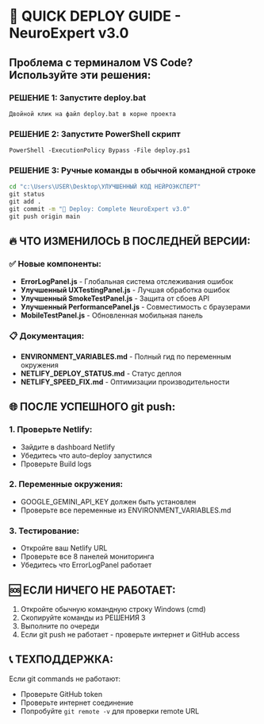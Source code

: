 # 🚀 QUICK DEPLOY GUIDE - NeuroExpert v3.0

## Проблема с терминалом VS Code? Используйте эти решения:

### РЕШЕНИЕ 1: Запустите deploy.bat
```
Двойной клик на файл deploy.bat в корне проекта
```

### РЕШЕНИЕ 2: Запустите PowerShell скрипт
```
PowerShell -ExecutionPolicy Bypass -File deploy.ps1
```

### РЕШЕНИЕ 3: Ручные команды в обычной командной строке
```cmd
cd "c:\Users\USER\Desktop\УЛУЧШЕННЫЙ КОД НЕЙРОЭКСПЕРТ"
git status
git add .
git commit -m "🚀 Deploy: Complete NeuroExpert v3.0"
git push origin main
```

## 🔥 ЧТО ИЗМЕНИЛОСЬ В ПОСЛЕДНЕЙ ВЕРСИИ:

### ✅ Новые компоненты:
- **ErrorLogPanel.js** - Глобальная система отслеживания ошибок
- **Улучшенный UXTestingPanel.js** - Лучшая обработка ошибок
- **Улучшенный SmokeTestPanel.js** - Защита от сбоев API
- **Улучшенный PerformancePanel.js** - Совместимость с браузерами
- **MobileTestPanel.js** - Обновленная мобильная панель

### 📋 Документация:
- **ENVIRONMENT_VARIABLES.md** - Полный гид по переменным окружения
- **NETLIFY_DEPLOY_STATUS.md** - Статус деплоя
- **NETLIFY_SPEED_FIX.md** - Оптимизации производительности

## 🌐 ПОСЛЕ УСПЕШНОГО git push:

### 1. Проверьте Netlify:
- Зайдите в dashboard Netlify
- Убедитесь что auto-deploy запустился
- Проверьте Build logs

### 2. Переменные окружения:
- GOOGLE_GEMINI_API_KEY должен быть установлен
- Проверьте все переменные из ENVIRONMENT_VARIABLES.md

### 3. Тестирование:
- Откройте ваш Netlify URL
- Проверьте все 8 панелей мониторинга
- Убедитесь что ErrorLogPanel работает

## 🆘 ЕСЛИ НИЧЕГО НЕ РАБОТАЕТ:

1. Откройте обычную командную строку Windows (cmd)
2. Скопируйте команды из РЕШЕНИЯ 3
3. Выполните по очереди
4. Если git push не работает - проверьте интернет и GitHub access

## 📞 ТЕХПОДДЕРЖКА:
Если git commands не работают:
- Проверьте GitHub token
- Проверьте интернет соединение  
- Попробуйте `git remote -v` для проверки remote URL
